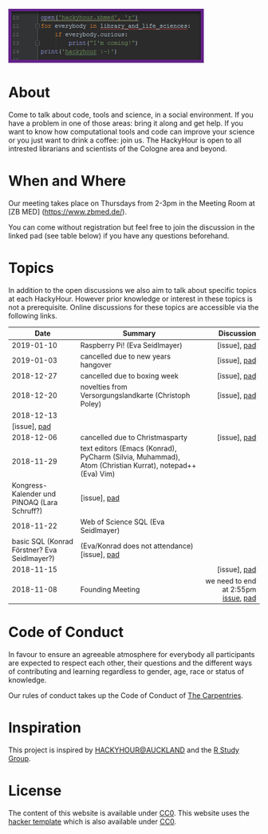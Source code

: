 
![logo of the Hackyhour at ZB MED](logo/Vorschlag_HackyHourLogo.png "Logo of ZB MED-HackyHour")

# About
Come to talk about code, tools and science, in a social environment. If you have a problem in one of those areas: bring it along and get help. If you want to know how computational tools and code can improve your science or you just want to drink a coffee: join us.
The HackyHour is open to all intrested librarians and scientists of the Cologne area and beyond.  

# When and Where

Our meeting takes place on Thursdays from 2-3pm in the Meeting Room at [ZB MED] (https://www.zbmed.de/).

You can come without registration but feel free to join the discussion in the linked pad (see table below) if you have any questions beforehand.


# Topics
In addition to the open discussions we also aim to talk about specific topics at each HackyHour.
However prior knowledge or interest in these topics is not a prerequisite. Online discussions for these topics are accessible via the following links.

| Date       | Summary          | Discussion                                                                                                                             |
| --------- | --------------    | ----------:                                                                                           
|2019-01-10 | Raspberry Pi! (Eva Seidlmayer)| [issue], [pad](https://hackmd.io/vEbxzc_hTi63myj-0igFjg#)|  
|2019-01-03 | cancelled due to new years hangover                 | [issue], [pad](https://hackmd.io/vEbxzc_hTi63myj-0igFjg#)|
|2018-12-27 | cancelled due to boxing week | [issue], [pad](https://hackmd.io/vEbxzc_hTi63myj-0igFjg#)|
|2018-12-20 | novelties from Versorgungslandkarte (Christoph Poley) | [issue], [pad](https://hackmd.io/vEbxzc_hTi63myj-0igFjg#)|
|2018-12-13 | 
 | [issue], [pad](https://hackmd.io/vEbxzc_hTi63myj-0igFjg#)|          
|2018-12-06 | cancelled due to Christmasparty  | [issue], [pad](https://hackmd.io/vEbxzc_hTi63myj-0igFjg#)|
|2018-11-29 | text editors (Emacs (Konrad), PyCharm (Silvia, Muhammad), Atom (Christian Kurrat), notepad++ (Eva)  Vim)
Kongress-Kalender und PINOAQ (Lara Schruff?) | [issue], [pad](https://hackmd.io/vEbxzc_hTi63myj-0igFjg#)|
|2018-11-22 | Web of Science SQL (Eva Seidlmayer)
 basic SQL (Konrad Förstner? Eva Seidlmayer?)    |(Eva/Konrad does not attendance) [issue], [pad](https://hackmd.io/vEbxzc_hTi63myj-0igFjg#) | 
|2018-11-15 | | [issue], [pad](https://hackmd.io/vEbxzc_hTi63myj-0igFjg#)| 
|2018-11-08 | Founding Meeting | we need to end at 2:55pm [issue](https://github.com/HackyHour/Cologne/issues/1), [pad](https://hackmd.io/vEbxzc_hTi63myj-0igFjg#) |


# Code of Conduct
In favour to ensure an agreeable atmosphere for everybody all participants are expected to respect each other, their questions and the different ways of contributing and learning regardless to gender, age, race or status of knowledge.

Our rules of conduct takes up the Code of Conduct of [The Carpentries](https://docs.carpentries.org/topic_folders/policies/code-of-conduct.html).


# Inspiration
This project is inspired by [HACKYHOUR@AUCKLAND](https://uoa-eresearch.github.io/HackyHour/) and the [R Study Group](http://minisciencegirl.github.io/studyGroup/).


# License
The content of this website is available under [CC0](LICENSE).
This website uses the [hacker template](https://github.com/pages-themes/hacker/) which is also available under [CC0](https://creativecommons.org/publicdomain/zero/1.0/legalcode).
